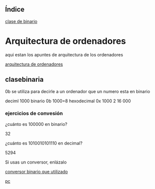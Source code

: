## Índice

[clase de binario](#clasebinaria)


# Arquitectura de ordenadores

aqui estan los apuntes de arquitectura de los ordenadores

[arquitectura de ordenadores](https://grandecovian.es/FGC/files/D.%20Tecnolog%C3%ADa/TIC%20I/Arquitectura/Arquitectura%20de%20ordenadores.pdf)


## clasebinaria     

0b se utiliza para decirle a un ordenador que un numero esta en binario

deciml
1000
binario
0b 1000=8
hexodecimal
0x 1000 2 16 000

### ejercicios de convesión

¿cuánto es 100000 en binario?

32

¿cuánto es 1010010101110 en decimal?

5294

Si usas un conversor, enlázalo

[conversor binario que utilizado](https://www.calkoo.com/es/convertidor-binario)

[pc](https://www.amazon.es/MSI-mag-Infinite-10SI-084XIB-Ordenador/dp/B098JT8P3Q/ref=sr_1_23?__mk_es_ES=%C3%85M%C3%85%C5%BD%C3%95%C3%91&dchild=1&keywords=msi&qid=1632308319&qsid=259-7952854-1971844&sr=8-23&sres=B08NCB1W2T%2CB0969K28X6%2CB08SC33KBS%2CB091VTT6JL%2CB08NC5GGC1%2CB07XZG95K3%2CB098XQ7R5H%2CB08PKHV1R9%2CB0979B6D5R%2CB086Z6GX1B%2CB095TDWN3Y%2CB086Z71N5V%2CB08FXPTRWP%2CB098TLNGGB%2CB08VGSRFTM%2CB08BYQH165%2CB095C4J4P8%2CB08SBNGJ2F%2CB08SBX9DYL%2CB098JT8P3Q&srpt=NOTEBOOK_COMPUTER)

